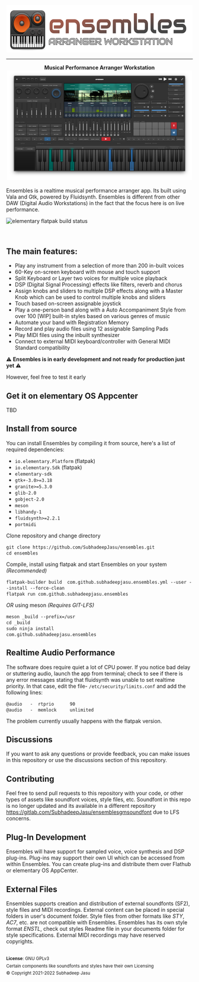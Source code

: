 <div align="center">
  <div align="center">
    <img src="data/Images/Logo.svg" height="128">
  </div>
  <hr>
  <div align="center">
    <b>Musical Performance Arranger Workstation</b>
    <br>
    <img src="screenshots/Screenshot1.png" width="500">
  </div>
  <br>
</div>
Ensembles is a realtime musical performance arranger app. Its built using Vala and Gtk, powered by Fluidsynth. Ensembles is different from other DAW (Digital Audio Workstations) in the fact that the focus here is on live performance.

![elementary flatpak build status](https://github.com/SubhadeepJasu/Ensembles/actions/workflows/ci.yml/badge.svg)

<br>

## The main features:

* Play any instrument from a selection of more than 200 in-built voices
* 60-Key on-screen keyboard with mouse and touch support
* Split Keyboard or Layer two voices for multiple voice playback
* DSP (Digital Signal Processing) effects like filters, reverb and chorus
* Assign knobs and sliders to multiple DSP effects along with a Master Knob which can be used to control multiple knobs and sliders
* Touch based on-screen assignable joystick
* Play a one-person band along with a Auto Accompaniment Style from over 100 [WIP] built-in styles based on various genres of music
* Automate your band with Registration Memory
* Record and play audio files using 12 assignable Sampling Pads
* Play MIDI files using the inbuilt synthesizer
* Connect to external MIDI keyboard/controller with General MIDI Standard compatibility

⚠️ **Ensembles is in early development and not ready for production just yet** ⚠️

However, feel free to test it early
## Get it on elementary OS Appcenter
TBD
<!-- [![Get it on AppCenter](https://appcenter.elementary.io/badge.svg)](https://appcenter.elementary.io/) -->

## Install from source
You can install Ensembles by compiling it from source, here's a list of required dependencies:
 - `io.elementary.Platform` (flatpak)
 - `io.elementary.Sdk` (flatpak)
 - `elementary-sdk`
 - `gtk+-3.0>=3.18`
 - `granite>=5.3.0`
 - `glib-2.0`
 - `gobject-2.0`
 - `meson`
 - `libhandy-1`
 - `fluidsynth>=2.2.1`
 - `portmidi`

Clone repository and change directory
```
git clone https://github.com/SubhadeepJasu/ensembles.git
cd ensembles
```
Compile, install using flatpak and start Ensembles on your system *(Recommended)*
```
flatpak-builder build  com.github.subhadeepjasu.ensembles.yml --user --install --force-clean
flatpak run com.github.subhadeepjasu.ensembles

```
_OR_ using meson *(Requires GIT-LFS)*
```
meson _build --prefix=/usr
cd _build
sudo ninja install
com.github.subhadeepjasu.ensembles
```

## Realtime Audio Performance
The software does require quiet a lot of CPU power. If you notice bad delay or stuttering audio, launch the app from terminal; check to see if there is any error messages stating that fluidsynth was unable to set realtime priority. In that case, edit the file- `/etc/security/limits.conf` and add the following lines:
```
@audio   -  rtprio      90
@audio   -  memlock     unlimited
```

The problem currently usually happens with the flatpak version.

## Discussions
If you want to ask any questions or provide feedback, you can make issues in this repository or use the discussions section of this repository.

## Contributing
Feel free to send pull requests to this repository with your code, or other types of assets like soundfont voices, style files, etc. Soundfont in this repo is no longer updated and its available in a different repository https://gitlab.com/SubhadeepJasu/ensemblesgmsoundfont due to LFS concerns.

## Plug-In Development
Ensembles will have support for sampled voice, voice synthesis and DSP plug-ins. Plug-ins may support their own UI which can be accessed from within Ensembles. You can create plug-ins and distribute them over Flathub or elementary OS AppCenter.

## External Files
Ensembles supports creation and distribution of external soundfonts (SF2), style files and MIDI recordings. External content can be placed in special folders in user's document folder. Style files from other formats like *STY*,  *AC7*, etc. are not compatible with Ensembles. Ensembles has its own style format *ENSTL*, check out styles Readme file in your documents folder for style specifications. External MIDI recordings may have reserved copyrights.

<br>
<sup><b>License</b>: GNU GPLv3</sup>
<br>
<sup>Certain components like soundfonts and styles have their own Licensing</sup>
<br>
<sup>© Copyright 2021-2022 Subhadeep Jasu</sup>
